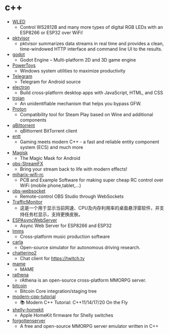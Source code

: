 # c++
- [WLED](https://github.com/Aircoookie/WLED)
  - Control WS2812B and many more types of digital RGB LEDs with an ESP8266 or ESP32 over WiFi!
- [pktvisor](https://github.com/ns1/pktvisor)
  - pktvisor summarizes data streams in real time and provides a clean, time-windowed HTTP interface and command line UI to the results.
- [godot](https://github.com/godotengine/godot)
  - Godot Engine – Multi-platform 2D and 3D game engine
- [PowerToys](https://github.com/microsoft/PowerToys)
  - Windows system utilities to maximize productivity
- [Telegram](https://github.com/DrKLO/Telegram)
  - Telegram for Android source
- [electron](https://github.com/electron/electron)
  - Build cross-platform desktop apps with JavaScript, HTML, and CSS
- [trojan](https://github.com/trojan-gfw/trojan)
  - An unidentifiable mechanism that helps you bypass GFW.
- [Proton](https://github.com/ValveSoftware/Proton)
  - Compatibility tool for Steam Play based on Wine and additional components
- [qBittorrent](https://github.com/qbittorrent/qBittorrent)
  - qBittorrent BitTorrent client
- [entt](https://github.com/skypjack/entt)
  - Gaming meets modern C++ - a fast and reliable entity component system (ECS) and much more
- [Magisk](https://github.com/topjohnwu/Magisk)
  - The Magic Mask for Android
- [obs-StreamFX](https://github.com/Xaymar/obs-StreamFX)
  - Bring your stream back to life with modern effects!
- [miharix-wifi-rc](https://github.com/miharix/miharix-wifi-rc)
  - PCB and Example Software for making super cheap RC control over WiFi (mobile phone,tablet,...)
- [obs-websocket](https://github.com/Palakis/obs-websocket)
  - Remote-control OBS Studio through WebSockets
- [TrafficMonitor](https://github.com/zhongyang219/TrafficMonitor)
  - 这是一个用于显示当前网速、CPU及内存利用率的桌面悬浮窗软件，并支持任务栏显示，支持更换皮肤。
- [ESPAsyncWebServer](https://github.com/me-no-dev/ESPAsyncWebServer)
  - Async Web Server for ESP8266 and ESP32
- [lmms](https://github.com/LMMS/lmms)
  - Cross-platform music production software
- [carla](https://github.com/carla-simulator/carla)
  - Open-source simulator for autonomous driving research.
- [chatterino2](https://github.com/Chatterino/chatterino2)
  - Chat client for https://twitch.tv
- [mame](https://github.com/mamedev/mame)
  - MAME
- [rathena](https://github.com/rathena/rathena)
  - rAthena is an open-source cross-platform MMORPG server.
- [bitcoin](https://github.com/bitcoin/bitcoin)
  - Bitcoin Core integration/staging tree
- [modern-cpp-tutorial](https://github.com/changkun/modern-cpp-tutorial)
  - 📚 Modern C++ Tutorial: C++11/14/17/20 On the Fly
- [shelly-homekit](https://github.com/mongoose-os-apps/shelly-homekit)
  - Apple HomeKit firmware for Shelly switches
- [forgottenserver](https://github.com/otland/forgottenserver)
  - A free and open-source MMORPG server emulator written in C++
